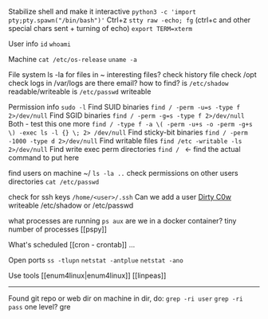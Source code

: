 
Stabilize shell and make it interactive
	`python3 -c 'import pty;pty.spawn("/bin/bash")'`
	Ctrl+z
	`stty raw -echo; fg` (ctrl+c and other special chars sent + turning of echo)
	`export TERM=xterm`

User info
	`id`
	`whoami`

Machine
	`cat /etc/os-release`
	`uname -a`

File system
	ls -la for files in ~
	interesting files?
	check history file
	check /opt
	check logs in /var/logs
	are there email? how to find?
	is `/etc/shadow` readable/writeable
	is `/etc/passwd` writeable

Permission info
	`sudo -l`
	Find SUID binaries
		`find / -perm -u=s -type f 2>/dev/null`
	Find SGID binaries
		`find / -perm -g=s -type f 2>/dev/null`
	Both - test this one more
		`find / -type f -a \( -perm -u+s -o -perm -g+s \) -exec ls -l {} \; 2> /dev/null`
	Find sticky-bit binaries
		`find / -perm -1000 -type d 2>/dev/null`
	Find writable files
	`find /etc -writable -ls 2>/dev/null`
	Find write exec perm directories
		`find / ` <- find the actual command to put here


find users on machine
	~/ `ls -la ..`
	check permissions on other users directories
	`cat /etc/passwd`

check for ssh keys
	`/home/<user>/.ssh`
	Can we add a user
		[Dirty C0w](https://dirtycow.ninja/) 
		writeable /etc/shadow or /etc/passwd

what processes are running
	`ps aux`
	are we in a docker container? tiny number of processes
	[[pspy]]

What's scheduled
	[[cron - crontab]]
	...

Open ports
	`ss -tlupn`
	`netstat -antplue`
	`netstat -ano`

Use tools
	[[enum4linux|enum4linux]]
	[[linpeas]]

---

Found git repo or web dir on machine
 in dir, do:
 `grep -ri user`
 `grep -ri pass`
 one level?
gre